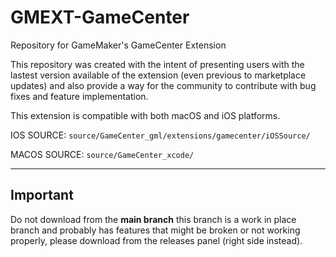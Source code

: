 # GMEXT-GameCenter
Repository for GameMaker's GameCenter Extension

This repository was created with the intent of presenting users with the lastest version available of the extension (even previous to marketplace updates) and also provide a way for the community to contribute with bug fixes and feature implementation.

This extension is compatible with both macOS and iOS platforms.

IOS SOURCE: `source/GameCenter_gml/extensions/gamecenter/iOSSource/`

MACOS SOURCE: `source/GameCenter_xcode/`


---

## Important

Do not download from the **main branch** this branch is a work in place branch and probably has features that might be broken or not working properly, please download from the releases panel (right side instead).
